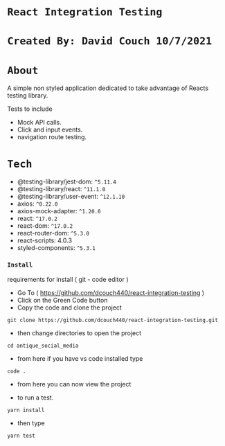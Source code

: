 # `React Integration Testing`

# `Created By: David Couch 10/7/2021`

# `About`

A simple non styled application dedicated to take advantage of Reacts testing library.

Tests to include

- Mock API calls.
- Click and input events.
- navigation route testing.

# `Tech`

- @testing-library/jest-dom: `^5.11.4`
- @testing-library/react: `^11.1.0`
- @testing-library/user-event: `^12.1.10`
- axios: `^0.22.0`
- axios-mock-adapter: `^1.20.0`
- react: `^17.0.2`
- react-dom: `^17.0.2`
- react-router-dom: `^5.3.0`
- react-scripts: 4.0.3
- styled-components: `^5.3.1`

### `Install`

requirements for install ( git - code editor )
- Go To ( https://github.com/dcouch440/react-integration-testing )
- Click on the Green Code button
- Copy the code and clone the project

```
git clone https://github.com/dcouch440/react-integration-testing.git

```
- then change directories to open the project
```
cd antique_social_media
```
- from here if you have vs code installed type

```
code .

```
- from here you can now view the project

- to run a test.
```
yarn install
```
- then type
```
yarn test
```